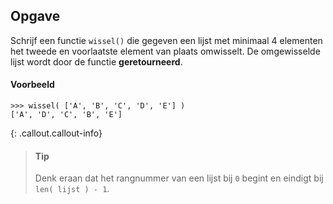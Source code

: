 ## Opgave

Schrijf een functie `wissel()` die gegeven een lijst met minimaal 4 elementen het tweede en voorlaatste element van plaats omwisselt. De omgewisselde lijst wordt door de functie **geretourneerd**.

#### Voorbeeld
```
>>> wissel( ['A', 'B', 'C', 'D', 'E'] )
['A', 'D', 'C', 'B', 'E']
```

{: .callout.callout-info}
> #### Tip
> Denk eraan dat het rangnummer van een lijst bij `0` begint en eindigt bij `len( lijst ) - 1`.